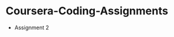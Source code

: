 # Coursera-Coding-Assignments

<ul>
  <li href="https://github.com/jhu-ep-coursera/fullstack-course4/blob/master/assignments/assignment2/Assignment-2.md">Assignment 2</li>
</ul>  

